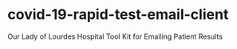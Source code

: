 # covid-19-rapid-test-email-client
Our Lady of Lourdes Hospital Tool Kit for Emailing Patient Results
